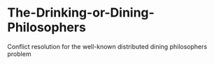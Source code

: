 # The-Drinking-or-Dining-Philosophers
Conflict resolution for the well-known distributed dining philosophers problem
